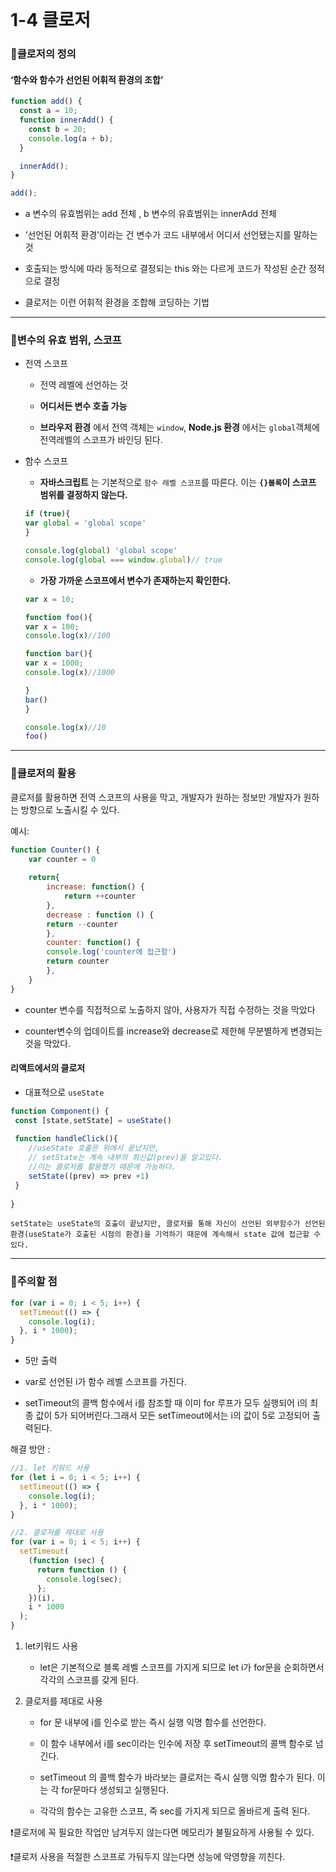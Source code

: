 <br>

# 1-4 클로저

### 📖클로저의 정의

#### ‘함수와 함수가 선언된 어휘적 환경의 조합’

```js
function add() {
  const a = 10;
  function innerAdd() {
    const b = 20;
    console.log(a + b);
  }

  innerAdd();
}

add();
```


- a 변수의 유효범위는 add 전체 , b 변수의 유효범위는 innerAdd 전체

- ‘선언된 어휘적 환경’이라는 건 변수가 코드 내부에서 어디서 선언됐는지를 말하는 것

- 호출되는 방식에 따라 동적으로 결정되는 this 와는 다르게 코드가 작성된 순간 정적으로 결정

- 클로저는 이런 어휘적 환경을 조합해 코딩하는 기법

---

### 📖변수의 유효 범위, 스코프

- 전역 스코프
    - 전역 레벨에 선언하는 것
    
    - __어디서든 변수 호출 가능__

    - __브라우저 환경__ 에서 전역 객체는 ```window```, __Node.js 환경__ 에서는 ```global```객체에 전역레벨의 스코프가 바인딩 된다.


- 함수 스코프

    - __자바스크립트__ 는 기본적으로 ```함수 레벨 스코프```를 따른다. 이는 __```{}블록```이 스코프 범위를 결정하지 않는다.__

    ```js
    if (true){
	var global = 'global scope'
    }

    console.log(global) 'global scope'
    console.log(global === window.global)// true
    ```
    - __가장 가까운 스코프에서 변수가 존재하는지 확인한다.__

    ```js
    var x = 10;

    function foo(){
	var x = 100;
    console.log(x)//100
    
    function bar(){
    var x = 1000;
    console.log(x)//1000
    
    }
    bar()
   }
   
   console.log(x)//10
   foo()
   ```

---

### 📖클로저의 활용

클로저를 활용하면 전역 스코프의 사용을 막고, 개발자가 원하는 정보만 개발자가 원하는 방향으로 노출시킬 수 있다.

예시:
```js
function Counter() {
	var counter = 0
    
    return{
    	increase: function() {
        	return ++counter
        },
        decrease : function () {
        return --counter
        },
        counter: function() {
        console.log('counter에 접근함')
        return counter
        },
    }
}
```

- counter 변수를 직접적으로 노출하지 않아, 사용자가 직접 수정하는 것을 막았다

- counter변수의 업데이트를 increase와 decrease로 제한해 무분별하게 변경되는 것을 막았다. 

#### 리액트에서의 클로저
- 대표적으로 ```useState```
```js
function Component() {
 const [state,setState] = useState()
 
 function handleClick(){
 	//useState 호출은 위에서 끝났지만,
    // setState는 계속 내부의 최신값(prev)을 알고있다.
    //이는 클로저를 활용했기 때문에 가능하다.
    setState((prev) => prev +1)
 }
 
}
```
    setState는 useState의 호출이 끝났지만, 클로저를 통해 자신이 선언된 외부함수가 선언된 환경(useState가 호출된 시점의 환경)을 기억하기 때문에 계속해서 state 값에 접근할 수 있다.


---

### 📖주의할 점

```js
for (var i = 0; i < 5; i++) {
  setTimeout(() => {
    console.log(i);
  }, i * 1000);
}
```
- 5만 출력

- var로 선언된 i가 함수 레벨 스코프를 가진다. 

- setTimeout의 콜백 함수에서 i를 참조할 때 이미 for 루프가 모두 실행되어 i의 최종 값이 5가 되어버린다.그래서 모든 setTimeout에서는 i의 값이 5로 고정되어 출력된다. 

해결 방안 :
```js
//1. let 키워드 사용
for (let i = 0; i < 5; i++) {
  setTimeout(() => {
    console.log(i);
  }, i * 1000);
}

//2. 클로저를 제대로 사용
for (var i = 0; i < 5; i++) {
  setTimeout(
    (function (sec) {
      return function () {
        console.log(sec);
      };
    })(i),
    i * 1000
  );
}
```
1. let키워드 사용
    - let은 기본적으로 블록 레벨 스코프를 가지게 되므로 let i가 for문을 순회하면서 각각의 스코프를 갖게 된다.

2. 클로저를 제대로 사용
    - for 문 내부에 i를 인수로 받는 즉시 실행 익명 함수를 선언한다.

    - 이 함수 내부에서 i를 sec이라는 인수에 저장 후 setTimeout의 콜백 함수로 넘긴다. 

    - setTimeout 의 콜백 함수가 바라보는 클로저는 즉시 실행 익명 함수가 된다. 이는 각 for문마다 생성되고 실행된다.

    - 각각의 함수는 고유한 스코프, 즉 sec를 가지게 되므로 올바르게 출력 된다. 
    

❗클로저에 꼭 필요한 작업만 남겨두지 않는다면 메모리가 불필요하게 사용될 수 있다.

❗클로저 사용을 적절한 스코프로 가둬두지 않는다면 성능에 악영향을 끼친다. 
